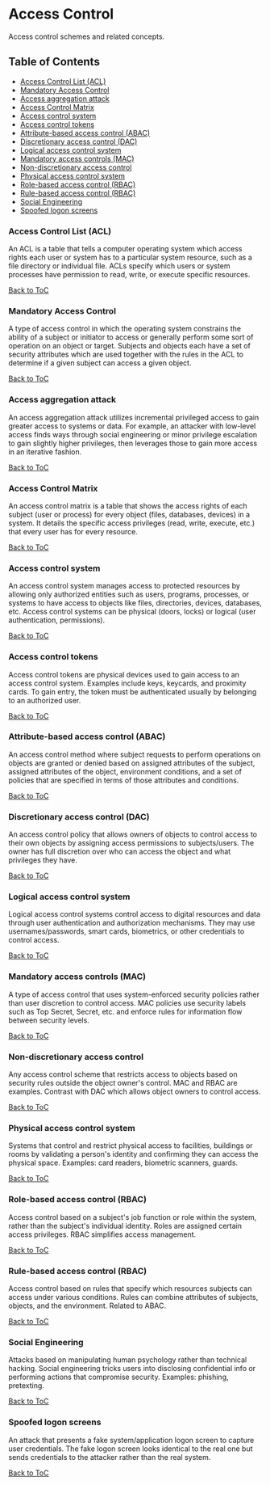 # Access Control
Access control schemes and related concepts.

## Table of Contents

- [Access Control List (ACL)](#access-control-list-acl)
- [Mandatory Access Control](#mandatory-access-control)
- [Access aggregation attack](#access-aggregation-attack)
- [Access Control Matrix](#access-control-matrix)
- [Access control system](#access-control-system)
- [Access control tokens](#access-control-tokens)
- [Attribute-based access control (ABAC)](#attribute-based-access-control-abac)
- [Discretionary access control (DAC)](#discretionary-access-control-dac)
- [Logical access control system](#logical-access-control-system)
- [Mandatory access controls (MAC)](#mandatory-access-controls-mac)
- [Non-discretionary access control](#non-discretionary-access-control)
- [Physical access control system](#physical-access-control-system)
- [Role-based access control (RBAC)](#role-based-access-control-rbac)
- [Rule-based access control (RBAC)](#rule-based-access-control-rbac)
- [Social Engineering](#social-engineering)
- [Spoofed logon screens](#spoofed-logon-screens)
  
### Access Control List (ACL)
An ACL is a table that tells a computer operating system which access rights each user or system has to a particular system resource, such as a file directory or individual file. ACLs specify which users or system processes have permission to read, write, or execute specific resources.

[Back to ToC](#table-of-contents)

### Mandatory Access Control
A type of access control in which the operating system constrains the ability of a subject or initiator to access or generally perform some sort of operation on an object or target. Subjects and objects each have a set of security attributes which are used together with the rules in the ACL to determine if a given subject can access a given object. 

[Back to ToC](#table-of-contents)

### Access aggregation attack
An access aggregation attack utilizes incremental privileged access to gain greater access to systems or data. For example, an attacker with low-level access finds ways through social engineering or minor privilege escalation to gain slightly higher privileges, then leverages those to gain more access in an iterative fashion.

[Back to ToC](#table-of-contents)

### Access Control Matrix
An access control matrix is a table that shows the access rights of each subject (user or process) for every object (files, databases, devices) in a system. It details the specific access privileges (read, write, execute, etc.) that every user has for every resource.

[Back to ToC](#table-of-contents)

### Access control system
An access control system manages access to protected resources by allowing only authorized entities such as users, programs, processes, or systems to have access to objects like files, directories, devices, databases, etc. Access control systems can be physical (doors, locks) or logical (user authentication, permissions).

[Back to ToC](#table-of-contents)

### Access control tokens
Access control tokens are physical devices used to gain access to an access control system. Examples include keys, keycards, and proximity cards. To gain entry, the token must be authenticated usually by belonging to an authorized user.

[Back to ToC](#table-of-contents)

### Attribute-based access control (ABAC)
An access control method where subject requests to perform operations on objects are granted or denied based on assigned attributes of the subject, assigned attributes of the object, environment conditions, and a set of policies that are specified in terms of those attributes and conditions.

[Back to ToC](#table-of-contents)

### Discretionary access control (DAC)
An access control policy that allows owners of objects to control access to their own objects by assigning access permissions to subjects/users. The owner has full discretion over who can access the object and what privileges they have.

[Back to ToC](#table-of-contents)

### Logical access control system
Logical access control systems control access to digital resources and data through user authentication and authorization mechanisms. They may use usernames/passwords, smart cards, biometrics, or other credentials to control access.

[Back to ToC](#table-of-contents)

### Mandatory access controls (MAC)
A type of access control that uses system-enforced security policies rather than user discretion to control access. MAC policies use security labels such as Top Secret, Secret, etc. and enforce rules for information flow between security levels. 

[Back to ToC](#table-of-contents)

### Non-discretionary access control
Any access control scheme that restricts access to objects based on security rules outside the object owner's control. MAC and RBAC are examples. Contrast with DAC which allows object owners to control access.

[Back to ToC](#table-of-contents)

### Physical access control system
Systems that control and restrict physical access to facilities, buildings or rooms by validating a person's identity and confirming they can access the physical space. Examples: card readers, biometric scanners, guards.

[Back to ToC](#table-of-contents)

### Role-based access control (RBAC)
Access control based on a subject's job function or role within the system, rather than the subject's individual identity. Roles are assigned certain access privileges. RBAC simplifies access management.

[Back to ToC](#table-of-contents)

### Rule-based access control (RBAC)
Access control based on rules that specify which resources subjects can access under various conditions. Rules can combine attributes of subjects, objects, and the environment. Related to ABAC.

[Back to ToC](#table-of-contents)

### Social Engineering
Attacks based on manipulating human psychology rather than technical hacking. Social engineering tricks users into disclosing confidential info or performing actions that compromise security. Examples: phishing, pretexting.

[Back to ToC](#table-of-contents)

### Spoofed logon screens
An attack that presents a fake system/application logon screen to capture user credentials. The fake logon screen looks identical to the real one but sends credentials to the attacker rather than the real system.

[Back to ToC](#table-of-contents)
